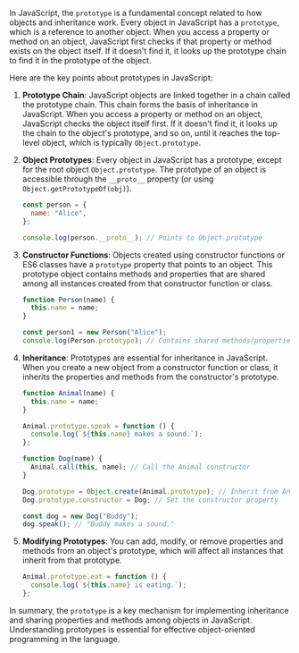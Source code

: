 In JavaScript, the `prototype` is a fundamental concept related to how objects and inheritance work. Every object in JavaScript has a `prototype`, which is a reference to another object. When you access a property or method on an object, JavaScript first checks if that property or method exists on the object itself. If it doesn't find it, it looks up the prototype chain to find it in the prototype of the object.

Here are the key points about prototypes in JavaScript:

1. **Prototype Chain**: JavaScript objects are linked together in a chain called the prototype chain. This chain forms the basis of inheritance in JavaScript. When you access a property or method on an object, JavaScript checks the object itself first. If it doesn't find it, it looks up the chain to the object's prototype, and so on, until it reaches the top-level object, which is typically `Object.prototype`.

2. **Object Prototypes**: Every object in JavaScript has a prototype, except for the root object `Object.prototype`. The prototype of an object is accessible through the `__proto__` property (or using `Object.getPrototypeOf(obj)`).

   ```javascript
   const person = {
     name: "Alice",
   };

   console.log(person.__proto__); // Points to Object.prototype
   ```

3. **Constructor Functions**: Objects created using constructor functions or ES6 classes have a `prototype` property that points to an object. This prototype object contains methods and properties that are shared among all instances created from that constructor function or class.

   ```javascript
   function Person(name) {
     this.name = name;
   }

   const person1 = new Person("Alice");
   console.log(Person.prototype); // Contains shared methods/properties
   ```

4. **Inheritance**: Prototypes are essential for inheritance in JavaScript. When you create a new object from a constructor function or class, it inherits the properties and methods from the constructor's prototype.

   ```javascript
   function Animal(name) {
     this.name = name;
   }

   Animal.prototype.speak = function () {
     console.log(`${this.name} makes a sound.`);
   };

   function Dog(name) {
     Animal.call(this, name); // Call the Animal constructor
   }

   Dog.prototype = Object.create(Animal.prototype); // Inherit from Animal's prototype
   Dog.prototype.constructor = Dog; // Set the constructor property

   const dog = new Dog("Buddy");
   dog.speak(); // "Buddy makes a sound."
   ```

5. **Modifying Prototypes**: You can add, modify, or remove properties and methods from an object's prototype, which will affect all instances that inherit from that prototype.

   ```javascript
   Animal.prototype.eat = function () {
     console.log(`${this.name} is eating.`);
   };
   ```

In summary, the `prototype` is a key mechanism for implementing inheritance and sharing properties and methods among objects in JavaScript. Understanding prototypes is essential for effective object-oriented programming in the language.
